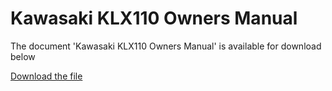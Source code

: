 # Kawasaki KLX110 Owners Manual  

The document 'Kawasaki KLX110 Owners Manual' is available for download below

[Download the file](../../../static/file/KawasakiKLX110.PDF)
